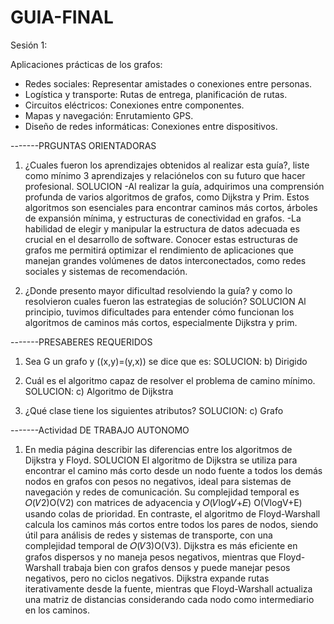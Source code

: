 # GUIA-FINAL

Sesión 1:

Aplicaciones prácticas de los grafos:

- Redes sociales: Representar amistades o conexiones entre personas.
- Logística y transporte: Rutas de entrega, planificación de rutas.
- Circuitos eléctricos: Conexiones entre componentes.
- Mapas y navegación: Enrutamiento GPS.
- Diseño de redes informáticas: Conexiones entre dispositivos.

-------PRGUNTAS ORIENTADORAS
1. ¿Cuales fueron los aprendizajes obtenidos al realizar esta guía?, liste como mínimo 3 aprendizajes y relaciónelos con su futuro que hacer profesional.
  SOLUCION
-Al realizar la guía, adquirimos una comprensión profunda de varios algoritmos de grafos, como Dijkstra y Prim. Estos algoritmos son esenciales para encontrar caminos más cortos, árboles de expansión mínima, y estructuras de conectividad en grafos.
-La habilidad de elegir y manipular la estructura de datos adecuada es crucial en el desarrollo de software. Conocer estas estructuras de grafos me permitirá optimizar el rendimiento de aplicaciones que manejan grandes volúmenes de datos interconectados, como redes sociales y sistemas de recomendación.

2. ¿Donde presento mayor dificultad resolviendo la guía? y como lo resolvieron cuales fueron las
estrategias de solución?
   SOLUCION
Al principio, tuvimos dificultades para entender cómo funcionan los algoritmos de caminos más cortos, especialmente Dijkstra y prim.

-------PRESABERES REQUERIDOS
1) Sea G un grafo y ((x,y)=(y,x)) se dice que es:
SOLUCION: b) Dirigido

2) Cuál es el algoritmo capaz de resolver el problema de camino mínimo.
SOLUCION: c) Algoritmo de Dijkstra

3) ¿Qué clase tiene los siguientes atributos?
SOLUCION: c) Grafo

-------Actividad DE TRABAJO AUTONOMO
1. En media página describir las diferencias entre los algoritmos de Dijkstra y Floyd.
SOLUCION
El algoritmo de Dijkstra se utiliza para encontrar el camino más corto desde un nodo fuente a todos los demás nodos en grafos con pesos no negativos, ideal para sistemas de navegación y redes de comunicación. Su complejidad temporal es 𝑂(𝑉2)O(V2) con matrices de adyacencia y 𝑂(𝑉log𝑉+𝐸) O(VlogV+E) usando colas de prioridad. En contraste, el algoritmo de Floyd-Warshall calcula los caminos más cortos entre todos los pares de nodos, siendo útil para análisis de redes y sistemas de transporte, con una complejidad temporal de 𝑂(𝑉3)O(V3). Dijkstra es más eficiente en grafos dispersos y no maneja pesos negativos, mientras que Floyd-Warshall trabaja bien con grafos densos y puede manejar pesos negativos, pero no ciclos negativos. Dijkstra expande rutas iterativamente desde la fuente, mientras que Floyd-Warshall actualiza una matriz de distancias considerando cada nodo como intermediario en los caminos.



